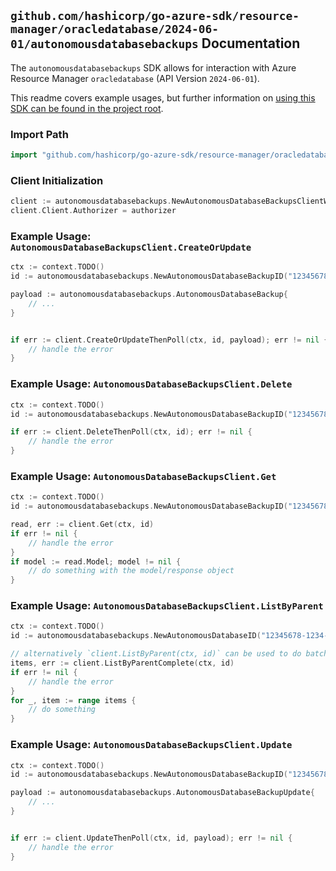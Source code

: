 
## `github.com/hashicorp/go-azure-sdk/resource-manager/oracledatabase/2024-06-01/autonomousdatabasebackups` Documentation

The `autonomousdatabasebackups` SDK allows for interaction with Azure Resource Manager `oracledatabase` (API Version `2024-06-01`).

This readme covers example usages, but further information on [using this SDK can be found in the project root](https://github.com/hashicorp/go-azure-sdk/tree/main/docs).

### Import Path

```go
import "github.com/hashicorp/go-azure-sdk/resource-manager/oracledatabase/2024-06-01/autonomousdatabasebackups"
```


### Client Initialization

```go
client := autonomousdatabasebackups.NewAutonomousDatabaseBackupsClientWithBaseURI("https://management.azure.com")
client.Client.Authorizer = authorizer
```


### Example Usage: `AutonomousDatabaseBackupsClient.CreateOrUpdate`

```go
ctx := context.TODO()
id := autonomousdatabasebackups.NewAutonomousDatabaseBackupID("12345678-1234-9876-4563-123456789012", "example-resource-group", "autonomousDatabaseName", "autonomousDatabaseBackupName")

payload := autonomousdatabasebackups.AutonomousDatabaseBackup{
	// ...
}


if err := client.CreateOrUpdateThenPoll(ctx, id, payload); err != nil {
	// handle the error
}
```


### Example Usage: `AutonomousDatabaseBackupsClient.Delete`

```go
ctx := context.TODO()
id := autonomousdatabasebackups.NewAutonomousDatabaseBackupID("12345678-1234-9876-4563-123456789012", "example-resource-group", "autonomousDatabaseName", "autonomousDatabaseBackupName")

if err := client.DeleteThenPoll(ctx, id); err != nil {
	// handle the error
}
```


### Example Usage: `AutonomousDatabaseBackupsClient.Get`

```go
ctx := context.TODO()
id := autonomousdatabasebackups.NewAutonomousDatabaseBackupID("12345678-1234-9876-4563-123456789012", "example-resource-group", "autonomousDatabaseName", "autonomousDatabaseBackupName")

read, err := client.Get(ctx, id)
if err != nil {
	// handle the error
}
if model := read.Model; model != nil {
	// do something with the model/response object
}
```


### Example Usage: `AutonomousDatabaseBackupsClient.ListByParent`

```go
ctx := context.TODO()
id := autonomousdatabasebackups.NewAutonomousDatabaseID("12345678-1234-9876-4563-123456789012", "example-resource-group", "autonomousDatabaseName")

// alternatively `client.ListByParent(ctx, id)` can be used to do batched pagination
items, err := client.ListByParentComplete(ctx, id)
if err != nil {
	// handle the error
}
for _, item := range items {
	// do something
}
```


### Example Usage: `AutonomousDatabaseBackupsClient.Update`

```go
ctx := context.TODO()
id := autonomousdatabasebackups.NewAutonomousDatabaseBackupID("12345678-1234-9876-4563-123456789012", "example-resource-group", "autonomousDatabaseName", "autonomousDatabaseBackupName")

payload := autonomousdatabasebackups.AutonomousDatabaseBackupUpdate{
	// ...
}


if err := client.UpdateThenPoll(ctx, id, payload); err != nil {
	// handle the error
}
```
